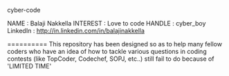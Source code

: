 cyber-code

NAME     : Balaji Nakkella
INTEREST : Love to code 
HANDLE   : cyber_boy
LinkedIn : http://in.linkedin.com/in/balajinakkella

==========
 This repository has been designed so as to help many fellow coders who have an idea of how to tackle various questions in coding contests (like TopCoder, Codechef, SOPJ, etc..) still fail to do because of 'LIMITED TIME'
